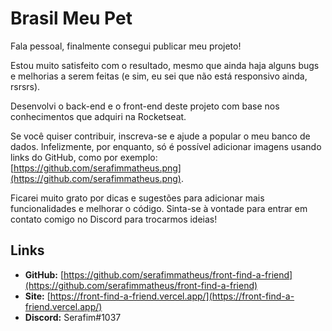 # Brasil Meu Pet

Fala pessoal, finalmente consegui publicar meu projeto!

Estou muito satisfeito com o resultado, mesmo que ainda haja alguns bugs e melhorias a serem feitas (e sim, eu sei que não está responsivo ainda, rsrsrs).

Desenvolvi o back-end e o front-end deste projeto com base nos conhecimentos que adquiri na Rocketseat.

Se você quiser contribuir, inscreva-se e ajude a popular o meu banco de dados. Infelizmente, por enquanto, só é possível adicionar imagens usando links do GitHub, como por exemplo: [https://github.com/serafimmatheus.png](https://github.com/serafimmatheus.png).

Ficarei muito grato por dicas e sugestões para adicionar mais funcionalidades e melhorar o código. Sinta-se à vontade para entrar em contato comigo no Discord para trocarmos ideias!

## Links

- **GitHub:** [https://github.com/serafimmatheus/front-find-a-friend](https://github.com/serafimmatheus/front-find-a-friend)
- **Site:** [https://front-find-a-friend.vercel.app/](https://front-find-a-friend.vercel.app/)
- **Discord:** Serafim#1037

